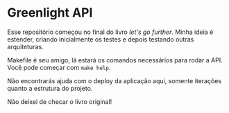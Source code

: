 # Greenlight API

Esse repositório começou no final do livro _let's go further_.
Minha ideia é estender, criando inicialmente os testes e depois testando outras arquiteturas.


Makefile é seu amigo, lá estará os comandos necessários para rodar a API.
Você pode começar com `make help`.

Não encontrarás ajuda com o deploy da aplicação aqui, somente iterações quanto a estrutura do projeto.

Não deixei de checar o livro original!
